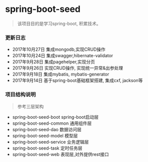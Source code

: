 # spring-boot-seed

> 该项目目的是学习spring-boot, 积累技术。

### 更新日志
- 2017年10月27日 集成mongodb,实现CRUD操作
- 2017年10月24日 集成swagger,hibernate-validator
- 2017年9月28日 集成pagehelper,实现分页
- 2017年9月26日 实现CRUD操作, 实现统一异常&出参处理
- 2017年9月18日 集成mybatis, mybatis-generator
- 2017年9月14日 基于spring-boot基础框架搭建, 集成cxf, jackson等

### 项目结构说明
> 参考三层架构
- spring-boot-seed-boot spring-boot启动层
- spring-boot-seed-common 通用组件层
- spring-boot-seed-dao 数据访问层
- spring-boot-seed-model 模型层
- spring-boot-seed-service 业务逻辑层
- spring-boot-seed-task 定时任务层
- spring-boot-seed-web 表现层,对外提供rest接口